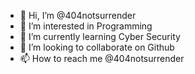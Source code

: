 - 👋 Hi, I’m @404notsurrender
- 👀 I’m interested in Programming
- 🌱 I’m currently learning Cyber Security
- 💞️ I’m looking to collaborate on Github
- 📫 How to reach me @404notsurrender

<!---
404notsurrender/404notsurrender is a ✨ special ✨ repository because its `README.md` (this file) appears on your GitHub profile.
You can click the Preview link to take a look at your changes.
--->
